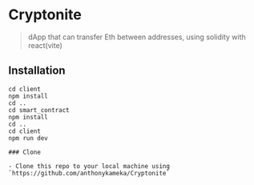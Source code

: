 # Cryptonite

> dApp that can transfer Eth between addresses, using solidity with react(vite)





## Installation
```
cd client
npm install
cd ..
cd smart_contract
npm install
cd ..
cd client
npm run dev

### Clone

- Clone this repo to your local machine using `https://github.com/anthonykameka/Cryptonite`
